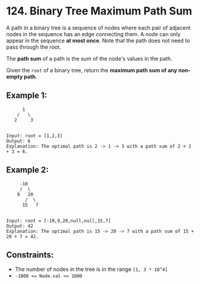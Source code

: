 # 124. Binary Tree Maximum Path Sum

A path in a binary tree is a sequence of nodes where each pair of adjacent nodes in the sequence has an edge connecting them. A node can only appear in the sequence **at most once**. Note that the path does not need to pass through the root.

The **path sum** of a path is the sum of the node's values in the path.

Given the `root` of a binary tree, return the **maximum path sum of any non-empty path**.

## Example 1:

```
      1
    /   \
   2     3


Input: root = [1,2,3]
Output: 6
Explanation: The optimal path is 2 -> 1 -> 3 with a path sum of 2 + 1 + 3 = 6.
```

## Example 2:

```
     -10
     /  \
    9   20
       /  \
      15   7


Input: root = [-10,9,20,null,null,15,7]
Output: 42
Explanation: The optimal path is 15 -> 20 -> 7 with a path sum of 15 + 20 + 7 = 42.
```

## Constraints:

- The number of nodes in the tree is in the range `[1, 3 * 10^4]`
- `-1000 <= Node.val <= 1000`
